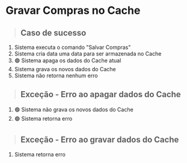 # Gravar Compras no Cache

> ## Caso de sucesso
1. Sistema executa o comando "Salvar Compras"
2. Sistema cria data uma data para ser armazenada no Cache
3. 🟢 Sistema apaga os dados do Cache atual
4. Sistema grava os novos dados do Cache
5. Sistema não retorna nenhum erro

> ## Exceção - Erro ao apagar dados do Cache
1. 🟢 Sistema não grava os novos dados do Cache
2. 🟢 Sistema retorna erro

> ## Exceção - Erro ao gravar dados do Cache
1. Sistema retorna erro
